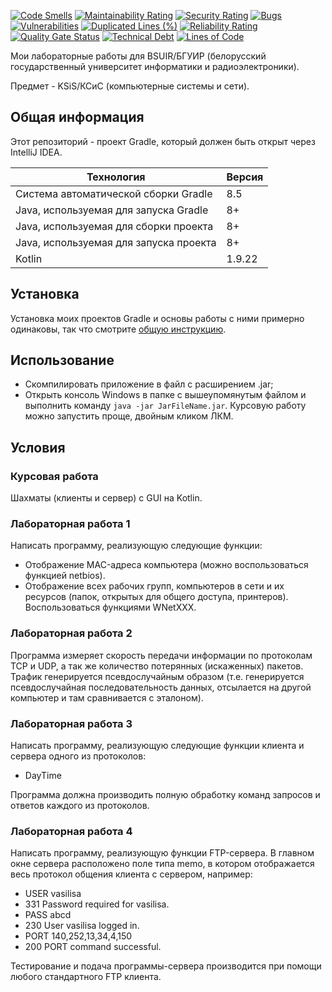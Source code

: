 [![Code Smells](https://sonarcloud.io/api/project_badges/measure?project=Hummel009_Computer-Systems-and-Networks&metric=code_smells)](https://sonarcloud.io/summary/overall?id=Hummel009_Computer-Systems-and-Networks)
[![Maintainability Rating](https://sonarcloud.io/api/project_badges/measure?project=Hummel009_Computer-Systems-and-Networks&metric=sqale_rating)](https://sonarcloud.io/summary/overall?id=Hummel009_Computer-Systems-and-Networks)
[![Security Rating](https://sonarcloud.io/api/project_badges/measure?project=Hummel009_Computer-Systems-and-Networks&metric=security_rating)](https://sonarcloud.io/summary/overall?id=Hummel009_Computer-Systems-and-Networks)
[![Bugs](https://sonarcloud.io/api/project_badges/measure?project=Hummel009_Computer-Systems-and-Networks&metric=bugs)](https://sonarcloud.io/summary/overall?id=Hummel009_Computer-Systems-and-Networks)
[![Vulnerabilities](https://sonarcloud.io/api/project_badges/measure?project=Hummel009_Computer-Systems-and-Networks&metric=vulnerabilities)](https://sonarcloud.io/summary/overall?id=Hummel009_Computer-Systems-and-Networks)
[![Duplicated Lines (%)](https://sonarcloud.io/api/project_badges/measure?project=Hummel009_Computer-Systems-and-Networks&metric=duplicated_lines_density)](https://sonarcloud.io/summary/overall?id=Hummel009_Computer-Systems-and-Networks)
[![Reliability Rating](https://sonarcloud.io/api/project_badges/measure?project=Hummel009_Computer-Systems-and-Networks&metric=reliability_rating)](https://sonarcloud.io/summary/overall?id=Hummel009_Computer-Systems-and-Networks)
[![Quality Gate Status](https://sonarcloud.io/api/project_badges/measure?project=Hummel009_Computer-Systems-and-Networks&metric=alert_status)](https://sonarcloud.io/summary/overall?id=Hummel009_Computer-Systems-and-Networks)
[![Technical Debt](https://sonarcloud.io/api/project_badges/measure?project=Hummel009_Computer-Systems-and-Networks&metric=sqale_index)](https://sonarcloud.io/summary/overall?id=Hummel009_Computer-Systems-and-Networks)
[![Lines of Code](https://sonarcloud.io/api/project_badges/measure?project=Hummel009_Computer-Systems-and-Networks&metric=ncloc)](https://sonarcloud.io/summary/overall?id=Hummel009_Computer-Systems-and-Networks)

Мои лабораторные работы для BSUIR/БГУИР (белорусский государственный университет информатики и радиоэлектроники).

Предмет - KSiS/КСиС (компьютерные системы и сети).

## Общая информация

Этот репозиторий - проект Gradle, который должен быть открыт через IntelliJ IDEA.

| Технология                             | Версия |
|----------------------------------------|--------|
| Система автоматической сборки Gradle   | 8.5    |
| Java, используемая для запуска Gradle  | 8+     |
| Java, используемая для сборки проекта  | 8+     |
| Java, используемая для запуска проекта | 8+     |
| Kotlin                                 | 1.9.22 |

## Установка

Установка моих проектов Gradle и основы работы с ними примерно одинаковы, так что
смотрите [общую инструкцию](https://github.com/Hummel009/The-Rings-of-Power#readme).

## Использование

* Скомпилировать приложение в файл с расширением .jar;
* Открыть консоль Windows в папке с вышеупомянутым файлом и выполнить команду `java -jar JarFileName.jar`. Курсовую работу можно запустить проще, двойным кликом ЛКМ.

## Условия

### Курсовая работа

Шахматы (клиенты и сервер) с GUI на Kotlin.

### Лабораторная работа 1

Написать программу, реализующую следующие функции: 

* Отображение MAC-адреса компьютера (можно воспользоваться функцией netbios). 
* Отображение всех рабочих групп, компьютеров в сети и их ресурсов (папок, открытых для общего доступа, принтеров). Воспользоваться функциями WNetXXX. 

### Лабораторная работа 2

Программа измеряет скорость передачи информации по протоколам TCP и UDP, а так же количество потерянных (искаженных) пакетов. 
Трафик генерируется псевдослучайным образом (т.е. генерируется псевдослучайная последовательность данных, отсылается на другой компьютер и там сравнивается с эталоном). 

### Лабораторная работа 3

Написать программу, реализующую следующие функции клиента и сервера одного из протоколов:

* DayTime

Программа должна производить полную обработку команд запросов и ответов каждого из протоколов.

### Лабораторная работа 4

Написать программу, реализующую функции FTP-сервера. В главном окне сервера расположено поле типа memo, в котором отображается весь протокол общения клиента с сервером, например: 

* USER vasilisa 
* 331 Password required for vasilisa. 
* PASS abcd 
* 230 User vasilisa logged in. 
* PORT 140,252,13,34,4,150 
* 200 PORT command successful. 

Тестирование и подача программы-сервера производится при помощи любого стандартного FTP клиента.
